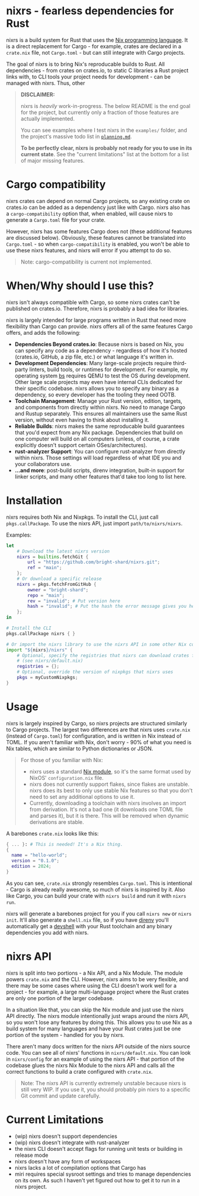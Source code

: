 # nixrs - fearless dependencies for Rust

nixrs is a build system for Rust that uses the [Nix programming language](https://nixos.org). It is a direct replacement for Cargo - for example, crates are declared in a `crate.nix` file, not `Cargo.toml` - but can still integrate with Cargo projects.

The goal of nixrs is to bring Nix's reproducable builds to Rust. All dependencies - from crates on crates.io, to static C libraries a Rust project links with, to CLI tools your project needs for development - can be managed with nixrs. Thus, other

> **DISCLAIMER:**
>
> nixrs is *heavily* work-in-progress. The below README is the end goal for the project, but currently only a fraction of those features are actually implemented.
>
> You can see examples where I test nixrs in the `examples/` folder, and the project's massive todo list in [`planning.md`](planning.md).
>
> **To be perfectly clear, nixrs is probably not ready for you to use in its current state**. See the "current limitations" list at the bottom for a list of major missing features.



# Cargo compatibility

nixrs crates can depend on normal Cargo projects, so any existing crate on crates.io can be added as a dependency just like with Cargo. nixrs also has a `cargo-compatibility` option that, when enabled, will cause nixrs to generate a `Cargo.toml` file for your crate.

However, nixrs has some features Cargo does not (these additional features are discussed below). Obviously, these features cannot be translated into `Cargo.toml` - so when `cargo-compatibility` is enabled, you won't be able to use these nixrs features, and nixrs will error if you attempt to do so.

> Note: cargo-compatibility is current not implemented.



# When/Why should I use this?

nixrs isn't always compatible with Cargo, so some nixrs crates can't be published on crates.io. Therefore, nixrs is probably a bad idea for libraries.

nixrs is largely intended for large programs written in Rust that need more flexibility than Cargo can provide. nixrs offers all of the same features Cargo offers, and adds the following:

- **Dependencies Beyond crates.io**: Because nixrs is based on Nix, you can specify any code as a dependency - regardless of how it's hosted (crates.io, GitHub, a zip file, etc.) or what language it's written in.
- **Development Dependencies**: Many large-scale projects require third-party linters, build tools, or runtimes for development. For example, my operating system [bs](https://github.com/bright-shard/bs) requires QEMU to test the OS during development. Other large scale projects may even have internal CLIs dedicated for their specific codebase. nixrs allows you to specify any binary as a dependency, so every developer has the tooling they need OOTB.
- **Toolchain Management**: Manage your Rust version, edition, targets, and components from directly within nixrs. No need to manage Cargo and Rustup separately. This ensures all maintainers use the same Rust version, without even having to think about installing it.
- **Reliable Builds**: nixrs makes the same reproducable build guarantees that you'd expect from any Nix package. Dependencies that build on one computer will build on all computers (unless, of course, a crate explicitly doesn't support certain OSes/architectures).
- **rust-analyzer Support**: You can configure rust-analyzer from directly within nixrs. Those settings will load regardless of what IDE you and your collaborators use.
- **...and more**: post-build scripts, direnv integration, built-in support for linker scripts, and many other features that'd take too long to list here.



# Installation

nixrs requires both Nix and Nixpkgs. To install the CLI, just call `pkgs.callPackage`. To use the nixrs API, just import `path/to/nixrs/nixrs`.

Examples:
```nix
let
	# Download the latest nixrs version
	nixrs = builtins.fetchGit {
		url = "https://github.com/bright-shard/nixrs.git";
		ref = "main";
	};
	# Or download a specific release
	nixrs = pkgs.fetchFromGitHub {
		owner = "bright-shard";
		repo = "main";
		rev = "invalid"; # Put version here
		hash = "invalid"; # Put the hash the error message gives you here
	};
in

# Install the CLI
pkgs.callPackage nixrs { }

# Or import the nixrs library to use the nixrs API in some other Nix code
import "${nixrs}/nixrs" {
	# Optional, specify the registries that nixrs can download crates from
	# (see nixrs/default.nix)
	registries = {};
	# Optional, override the version of nixpkgs that nixrs uses
	pkgs = myCustomNixpkgs;
}
```



# Usage

nixrs is largely inspired by Cargo, so nixrs projects are structured similarly to Cargo projects. The largest two differences are that nixrs uses `crate.nix` (instead of `Cargo.toml`) for configuration, and is written in Nix instead of TOML. If you aren't familiar with Nix, don't worry - 90% of what you need is Nix tables, which are similar to Python dictionaries or JSON.

> For those of you familiar with Nix:
>
> - nixrs uses a standard [Nix module](https://nix.dev/tutorials/module-system/index.html), so it's the same format used by NixOS' `configuration.nix` file.
> - nixrs does not currently support flakes, since flakes are unstable. nixrs does its best to only use stable Nix features so that you don't need to set any additional options to use it.
> - Currently, downloading a toolchain with nixrs involves an import from derivation. It's not a bad one (it downloads one TOML file and parses it), but it is there. This will be removed when dynamic derivations are stable.

A barebones `crate.nix` looks like this:

```nix
{ ... }: # This is needed! It's a Nix thing.
{
  name = "hello-world";
  version = "0.1.0";
  edition = 2024;
}
```

As you can see, `crate.nix` strongly resembles `Cargo.toml`. This is intentional - Cargo is already really awesome, so much of nixrs is inspired by it. Also like Cargo, you can build your crate with `nixrs build` and run it with `nixrs run`.

nixrs will generate a barebones project for you if you call `nixrs new` or `nixrs init`. It'll also generate a `shell.nix` file, so if you have [direnv](https://direnv.net/) you'll automatically get a [devshell](https://nix.dev/tutorials/first-steps/declarative-shell.html) with your Rust toolchain and any binary dependencies you add with nixrs.



# nixrs API

nixrs is split into two portions - a Nix API, and a Nix Module. The module powers `crate.nix` and the CLI. However, nixrs aims to be very flexible, and there may be some cases where using the CLI doesn't work well for a project - for example, a large multi-language project where the Rust crates are only one portion of the larger codebase.

In a situation like that, you can skip the Nix module and just use the nixrs API directly. The nixrs module intentionally just wraps around the nixrs API, so you won't lose any features by doing this. This allows you to use Nix as a build system for many languages and have your Rust crates just be one portion of the system - handled for you by nixrs.

There aren't many docs written for the nixrs API outside of the nixrs source code. You can see all of nixrs' functions in `nixrs/default.nix`. You can look in `nixrs/config` for an example of using the nixrs API - that portion of the codebase glues the nixrs Nix Module to the nixrs API and calls all the correct functions to build a crate configured with `crate.nix`.

> Note: The nixrs API is currently extremely unstable because nixrs is still very WIP. If you use it, you should probably pin nixrs to a specific Git commit and update carefully.



# Current Limitations

- (wip) nixrs doesn't support dependencies
- (wip) nixrs doesn't integrate with rust-analyzer
- the nixrs CLI doesn't accept flags for running unit tests or building in release mode
- nixrs doesn't have any form of workspaces
- nixrs lacks a lot of compilation options that Cargo has
- miri requires special sysroot settings and tries to manage dependencies on its own. As such I haven't yet figured out how to get it to run in a nixrs project.
